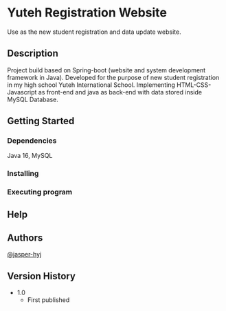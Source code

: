 # Yuteh Registration Website
Use as the new student registration and data update website.

## Description

Project build based on Spring-boot (website and system development framework in Java). Developed for the purpose of new student registration in my high school Yuteh International School. Implementing HTML-CSS-Javascript as front-end and java as back-end with data stored inside MySQL Database.

## Getting Started

### Dependencies
Java 16, MySQL

### Installing

### Executing program

## Help


## Authors
[@jasper-hyj](https://twitter.com/jasper-hyj)

## Version History
* 1.0
    * First published

